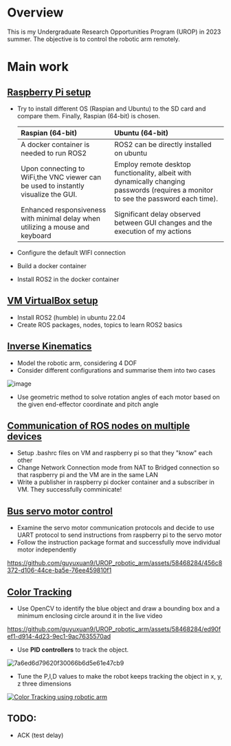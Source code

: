 # Overview
This is my Undergraduate Research Opportunities Program (UROP) in 2023 summer. The objective is to control the robotic arm remotely.

# Main work
## [Raspberry Pi setup](https://github.com/guyuxuan9/UROP_robotic_arm/tree/main/Raspberry_Pi_setup)
- Try to install different OS (Raspian and Ubuntu) to the SD card and compare them. Finally, Raspian (64-bit) is chosen.

    |        Raspian (64-bit)         |      Ubuntu (64-bit)      |
    |:-----------------------|:-----------------|
    |A docker container is needed to run ROS2                |   ROS2 can be directly installed on ubuntu            |
    | Upon connecting to WiFi,the VNC viewer can be used to instantly visualize the GUI.   | Employ remote desktop functionality, albeit with dynamically changing passwords (requires a monitor to see the password each time). 
    | Enhanced responsiveness with minimal delay when utilizing a mouse and keyboard | Significant delay observed between GUI changes and the execution of my actions|

- Configure the default WIFI connection
- Build a docker container
- Install ROS2 in the docker container

## [VM VirtualBox setup](https://github.com/guyuxuan9/UROP_robotic_arm/tree/main/ROS2)
- Install ROS2 (humble) in ubuntu 22.04
- Create ROS packages, nodes, topics to learn ROS2 basics

## [Inverse Kinematics](https://github.com/guyuxuan9/UROP_robotic_arm/tree/main/Forward%26Inverse_Kinematics)
- Model the robotic arm, considering 4 DOF
- Consider different configurations and summarise them into two cases

![image](https://github.com/guyuxuan9/UROP_robotic_arm/assets/58468284/5fd85552-cc9c-4477-b49c-ae81bcee92bb)

- Use geometric method to solve rotation angles of each motor based on the given end-effector coordinate and pitch angle

## [Communication of ROS nodes on multiple devices](https://github.com/guyuxuan9/UROP_robotic_arm/tree/main/RaspberryPi_PC_communication)
- Setup .bashrc files on VM and raspberry pi so that they "know" each other
- Change Network Connection mode from NAT to Bridged connection so that raspberry pi and the VM are in the same LAN 
- Write a publisher in raspberry pi docker container and a subscriber in VM. They successfully comminicate!

## [Bus servo motor control](https://github.com/guyuxuan9/UROP_robotic_arm/tree/main/RaspberryPi_roboticArm)
- Examine the servo motor communication protocols and decide to use UART protocol to send instructions from raspberry pi to the servo motor
- Follow the instruction package format and successfully move individual motor independently
  

https://github.com/guyuxuan9/UROP_robotic_arm/assets/58468284/456c8372-d106-44ce-ba5e-76ee459810f1



## [Color Tracking](https://github.com/guyuxuan9/UROP_robotic_arm/tree/main/Camera)
- Use OpenCV to identify the blue object and draw a bounding box and a minimum enclosing circle around it in the live video

https://github.com/guyuxuan9/UROP_robotic_arm/assets/58468284/ed90fef1-d914-4d23-9ec1-9ac7635570ad

- Use **PID controllers** to track the object.

![7a6ed6d79620f30066b6d5e61e47cb9](https://github.com/guyuxuan9/UROP_robotic_arm/assets/58468284/585e4179-ebe4-4afc-8aab-3482d3260578)
- Tune the P,I,D values to make the robot keeps tracking the object in x, y, z three dimensions

[![Color Tracking using robotic arm](https://user-images.githubusercontent.com/58468284/257811600-6ce9408b-ddb9-4418-8195-19763f5aa868.png)](https://youtu.be/yXHFDTK_ZeQ)



## TODO:
- ACK (test delay)